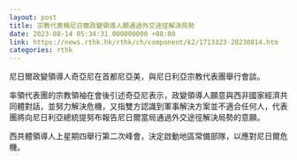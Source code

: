 ```yaml
---
layout: post
title: 宗教代表稱尼日爾政變領導人願通過外交途徑解決局勢
date: 2023-08-14 05:34:31.000000000 +08:00
link: https://news.rthk.hk/rthk/ch/component/k2/1713323-20230814.htm
categories: rthk
---
```


尼日爾政變領導人奇亞尼在首都尼亞美，與尼日利亞宗教代表團舉行會談。

率領代表團的宗教領袖在會後引述奇亞尼表示，政變領導人願意與西非國家經濟共同體對話，並努力解決危機，又指雙方認識到軍事解決方案並不適合任何人，代表團將向尼日利亞總統提努布報告尼日爾當局通過外交途徑解決局勢的意願。

西共體領導人上星期四舉行第二次峰會，決定啟動地區常備部隊，以應對尼日爾危機。
